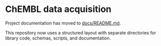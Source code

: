 # ChEMBL data acquisition

Project documentation has moved to [docs/README.md](docs/README.md).

This repository now uses a structured layout with separate directories for
library code, schemas, scripts, and documentation.
